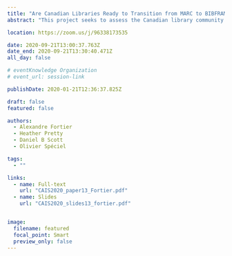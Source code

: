 ```yaml
---
title: "Are Canadian Libraries Ready to Transition from MARC to BIBFRAME?"
abstract: "This project seeks to assess the Canadian library community’s understanding of and readiness for the transition from the MARC format to the BIBFRAME model. Data were collected using a survey distributed in English and French to a stratified random sample of 1,200 Canadian libraries. Results indicate that knowledge of BIBFRAME is low among respondents and that most of the libraries surveyed do not know enough about BIBFRAME to consider planning a transition at this point."

location: https://zoom.us/j/96338173535

date: 2020-09-21T13:00:37.763Z
date_end: 2020-09-21T13:30:40.471Z
all_day: false

# eventKnowledge Organization
# event_url: session-link

publishDate: 2020-01-21T12:36:37.825Z

draft: false
featured: false

authors:
  - Alexandre Fortier
  - Heather Pretty
  - Daniel B Scott
  - Olivier Spéciel

tags:
  - ""

links:
  - name: Full-text
    url: "CAIS2020_paper13_Fortier.pdf"
  - name: Slides
    url: "CAIS2020_slides13_fortier.pdf"


image:
  filename: featured
  focal_point: Smart
  preview_only: false
---
```

